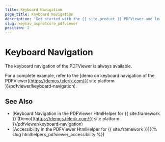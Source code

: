 ```yaml
---
title: Keyboard Navigation
page_title: Keyboard Navigation
description: "Get started with the {{ site.product }} PDFViewer and learn about the accessibility support it provides through its keyboard navigation functionality."
slug: keynav_aspnetcore_pdfviewer
position: 2
---
```


# Keyboard Navigation

The keyboard navigation of the PDFViewer is always available.

For a complete example, refer to the [demo on keyboard navigation of the PDFViewer](https://demos.telerik.com/{{ site.platform }}/pdfviewer/keyboard-navigation).

## See Also

* [Keyboard Navigation in the PDFViewer HtmlHelper for {{ site.framework }} (Demo)](https://demos.telerik.com/{{ site.platform }}/pdfviewer/keyboard-navigation)
* [Accessibility in the PDFViewer HtmlHelper for {{ site.framework }}]({% slug htmlhelpers_pdfviewer_accessibility %})
